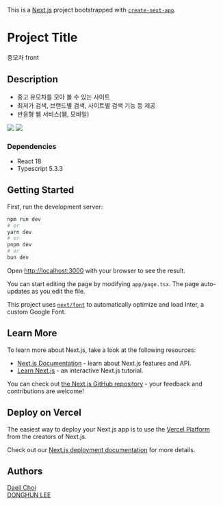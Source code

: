 This is a [Next.js](https://nextjs.org/) project bootstrapped with [`create-next-app`](https://github.com/vercel/next.js/tree/canary/packages/create-next-app).

# Project Title

중모차 front

## Description

* 중고 유모차를 모아 볼 수 있는 사이트
* 최저가 검색, 브랜드별 검색, 사이트별 검색 기능 등 제공
* 반응형 웹 서비스(웹, 모바일)

<img src="https://lh3.google.com/u/0/d/1v9mIy3euCuciVZ9XfiazDl-AyyUH1lyR=w1920-h919-iv1"/> 
<img src="https://lh3.googleusercontent.com/u/0/drive-viewer/AKGpihZoucB45dbG767GyoCCCnpBBRrZL-8M99YxPeYP8SgbyI0V5R1Y_OJ3VdxulZLeOKa5FuP7O6zNZ1UlZqfKPVfUM5hltg=w1920-h919"/>

### Dependencies

* React 18
* Typescript 5.3.3
  


## Getting Started

First, run the development server:

```bash
npm run dev
# or
yarn dev
# or
pnpm dev
# or
bun dev
```

Open [http://localhost:3000](http://localhost:3000) with your browser to see the result.

You can start editing the page by modifying `app/page.tsx`. The page auto-updates as you edit the file.

This project uses [`next/font`](https://nextjs.org/docs/basic-features/font-optimization) to automatically optimize and load Inter, a custom Google Font.

## Learn More

To learn more about Next.js, take a look at the following resources:

- [Next.js Documentation](https://nextjs.org/docs) - learn about Next.js features and API.
- [Learn Next.js](https://nextjs.org/learn) - an interactive Next.js tutorial.

You can check out [the Next.js GitHub repository](https://github.com/vercel/next.js/) - your feedback and contributions are welcome!

## Deploy on Vercel

The easiest way to deploy your Next.js app is to use the [Vercel Platform](https://vercel.com/new?utm_medium=default-template&filter=next.js&utm_source=create-next-app&utm_campaign=create-next-app-readme) from the creators of Next.js.

Check out our [Next.js deployment documentation](https://nextjs.org/docs/deployment) for more details.


  
## Authors

<a href="https://github.com/clowncdi" > Daeil Choi </a></br>
<a href="https://github.com/hoonyhoney" > DONGHUN LEE </a></br>

